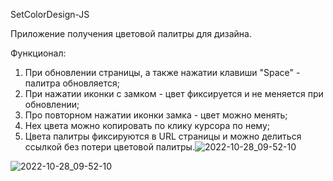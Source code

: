 SetColorDesign-JS

Приложение получения цветовой палитры для дизайна.

Функционал:
1) При обновлении страницы, а также нажатии клавиши "Space" - палитра обновляется;
2) При нажатии иконки с замком - цвет фиксируется и не меняется при обновлении;
3) Про повторном нажатии иконки замка - цвет можно менять;
4) Hex цвета можно копировать по клику курсора по нему;
5) Цвета палитры фиксируются в URL страницы и можно делиться ссылкой без потери цветовой палитры.![2022-10-28_09-52-10](https://user-images.githubusercontent.com/101303690/198481729-39d5c886-61f4-46ea-9dd6-29d7e931737d.png)

![2022-10-28_09-52-10](https://user-images.githubusercontent.com/101303690/198481766-9f3bb580-76c9-4b62-8b45-a987b2536508.png)
